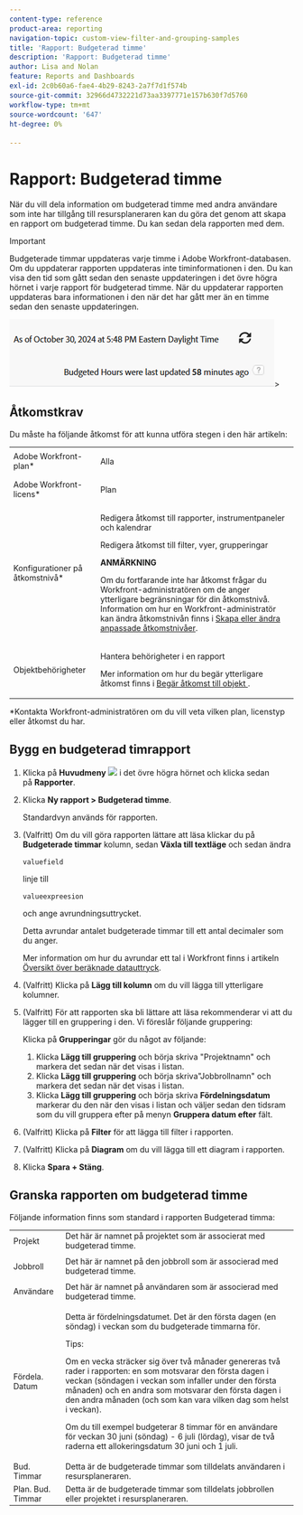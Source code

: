 ```yaml
---
content-type: reference
product-area: reporting
navigation-topic: custom-view-filter-and-grouping-samples
title: 'Rapport: Budgeterad timme'
description: 'Rapport: Budgeterad timme'
author: Lisa and Nolan
feature: Reports and Dashboards
exl-id: 2c0b60a6-fae4-4b29-8243-2a7f7d1f574b
source-git-commit: 32966d4732221d73aa3397771e157b630f7d5760
workflow-type: tm+mt
source-wordcount: '647'
ht-degree: 0%

---
```


# Rapport: Budgeterad timme

<!--
<p data-mc-conditions="QuicksilverOrClassic.Draft mode">(NOTE: From&nbsp;Alina: This is my article, but since it's about building a report, it is in the Reporting section. Please don't remove it -it's linked to Resouce Management and it is super important.) </p>
-->

När du vill dela information om budgeterad timme med andra användare som inte har tillgång till resursplaneraren kan du göra det genom att skapa en rapport om budgeterad timme. Du kan sedan dela rapporten med dem.

<!--
<p data-mc-conditions="QuicksilverOrClassic.Draft mode">(NOTE: This info is also added and drafted in the article "View Budget Hours in a report" in the Resource Planning section. Consider deleting this article?!)</p>
-->

>[!IMPORTANT]
>
>Budgeterade timmar uppdateras varje timme i Adobe Workfront-databasen. Om du uppdaterar rapporten uppdateras inte timinformationen i den. Du kan visa den tid som gått sedan den senaste uppdateringen i det övre högra hörnet i varje rapport för budgeterad timme. När du uppdaterar rapporten uppdateras bara informationen i den när det har gått mer än en timme sedan den senaste uppdateringen.
>
>![](assets/budgeted-hour-report-time-sync-warning-350x74.png)>

## Åtkomstkrav

Du måste ha följande åtkomst för att kunna utföra stegen i den här artikeln:

<table style="table-layout:auto"> 
 <col> 
 <col> 
 <tbody> 
  <tr> 
   <td role="rowheader">Adobe Workfront-plan*</td> 
   <td> <p>Alla</p> </td> 
  </tr> 
  <tr> 
   <td role="rowheader">Adobe Workfront-licens*</td> 
   <td> <p>Plan </p> </td> 
  </tr> 
  <tr> 
   <td role="rowheader">Konfigurationer på åtkomstnivå*</td> 
   <td> <p>Redigera åtkomst till rapporter, instrumentpaneler och kalendrar</p> <p>Redigera åtkomst till filter, vyer, grupperingar</p> <p><b>ANMÄRKNING</b>

Om du fortfarande inte har åtkomst frågar du Workfront-administratören om de anger ytterligare begränsningar för din åtkomstnivå. Information om hur en Workfront-administratör kan ändra åtkomstnivån finns i <a href="../../../administration-and-setup/add-users/configure-and-grant-access/create-modify-access-levels.md" class="MCXref xref">Skapa eller ändra anpassade åtkomstnivåer</a>.</p> </td>
</tr> 
  <tr> 
   <td role="rowheader">Objektbehörigheter</td> 
   <td> <p>Hantera behörigheter i en rapport</p> <p>Mer information om hur du begär ytterligare åtkomst finns i <a href="../../../workfront-basics/grant-and-request-access-to-objects/request-access.md" class="MCXref xref">Begär åtkomst till objekt </a>.</p> </td> 
  </tr> 
 </tbody> 
</table>

&#42;Kontakta Workfront-administratören om du vill veta vilken plan, licenstyp eller åtkomst du har.

## Bygg en budgeterad timrapport

1. Klicka på **Huvudmeny** ![](assets/main-menu-icon.png) i det övre högra hörnet och klicka sedan på **Rapporter**.

1. Klicka **Ny rapport > Budgeterad timme**.

   Standardvyn används för rapporten.

1. (Valfritt) Om du vill göra rapporten lättare att läsa klickar du på **Budgeterade timmar** kolumn, sedan **Växla till textläge** och sedan ändra

   ```
   valuefield
   ```

   linje till

   ```
   valueexpreesion
   ```

   och ange avrundningsuttrycket.

   Detta avrundar antalet budgeterade timmar till ett antal decimaler som du anger.

   Mer information om hur du avrundar ett tal i Workfront finns i artikeln [Översikt över beräknade datauttryck](../../../reports-and-dashboards/reports/calc-cstm-data-reports/calculated-data-expressions.md).

1. (Valfritt) Klicka på **Lägg till kolumn** om du vill lägga till ytterligare kolumner.
1. (Valfritt) För att rapporten ska bli lättare att läsa rekommenderar vi att du lägger till en gruppering i den. Vi föreslår följande gruppering:

   Klicka på **Grupperingar** gör du något av följande:

   1. Klicka **Lägg till gruppering** och börja skriva &quot;Projektnamn&quot; och markera det sedan när det visas i listan.
   1. Klicka **Lägg till gruppering** och börja skriva&quot;Jobbrollnamn&quot; och markera det sedan när det visas i listan.
   1. Klicka **Lägg till gruppering** och börja skriva **Fördelningsdatum** markerar du den när den visas i listan och väljer sedan den tidsram som du vill gruppera efter på menyn **Gruppera datum efter** fält.

1. (Valfritt) Klicka på **Filter** för att lägga till filter i rapporten.
1. (Valfritt) Klicka på **Diagram** om du vill lägga till ett diagram i rapporten.
1. Klicka **Spara + Stäng**.

## Granska rapporten om budgeterad timme

Följande information finns som standard i rapporten Budgeterad timma:

<table style="table-layout:auto"> 
 <col> 
 <col> 
 <tbody> 
  <tr> 
   <td role="rowheader">Projekt </td> 
   <td>Det här är namnet på projektet som är associerat med budgeterad timme.</td> 
  </tr> 
  <tr> 
   <td role="rowheader"> <p>Jobbroll</p> </td> 
   <td>Det här är namnet på den jobbroll som är associerad med budgeterad timme. </td> 
  </tr> 
  <tr> 
   <td role="rowheader">Användare</td> 
   <td>Det här är namnet på användaren som är associerad med budgeterad timme.</td> 
  </tr> 
  <tr> 
   <td role="rowheader">Fördela. Datum</td> 
   <td> <p>Detta är fördelningsdatumet. Det är den första dagen (en söndag) i veckan som du budgeterade timmarna för.</p> <p>Tips:  <p>Om en vecka sträcker sig över två månader genereras två rader i rapporten: en som motsvarar den första dagen i veckan (söndagen i veckan som infaller under den första månaden) och en andra som motsvarar den första dagen i den andra månaden (och som kan vara vilken dag som helst i veckan).</p> <p>Om du till exempel budgeterar 8 timmar för en användare för veckan 30 juni (söndag) - 6 juli (lördag), visar de två raderna ett allokeringsdatum 30 juni och 1 juli.</p> </p> </td> 
  </tr> 
  <tr> 
   <td role="rowheader">Bud. Timmar</td> 
   <td>Detta är de budgeterade timmar som tilldelats användaren i resursplaneraren.</td> 
  </tr> 
  <tr> 
   <td role="rowheader">Plan. Bud. Timmar</td> 
   <td>Detta är de budgeterade timmar som tilldelats jobbrollen eller projektet i resursplaneraren.</td> 
  </tr> 
 </tbody> 
</table>
